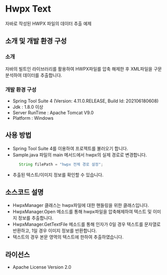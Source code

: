 # Hwpx Text
자바로 작성된 HWPX 파일의 데이터 추출 예제

## 소개 및 개발 환경 구성
### 소개
자바의 빌트인 라이브러리를 활용하여 HWPX파일를 압축 해제한 후 XML파일을 구문분석하여 데이터를 추출합니다.

### 개발 환경 구성
* Spring Tool Suite 4 (Version: 4.11.0.RELEASE, Build Id: 
202106180608)
* Jdk : 1.8.0 이상
* Server RunTime : Apache Tomcat V9.0
* Platform : Windows


## 사용 방법
- Spring Tool Suite 4를 이용하여 프로젝트를 불러오기 합니다. 
- Sample.java 파일의 main 메서드에서 hwpx의 실제 경로로 변경합니다. 
```java
      String filePath = "hwpx 전체 경로 설정";
```
- 추출된 텍스트/이미지 정보를 확인할 수 있습니다. 

## 소스코드 설명
- HwpxManager 클래스는 hwpx파일에 대한 핸들링을 위한 클래스입니다. 
- HwpxManager.Open 메소드를 통해 hwpx파일을 압축해제하여 텍스트 및 이미지 정보를 추출합니다. 
- HwpxManager.GetTextFile 메소드를 통해 인자가 0일 경우 텍스트를 문자열로 반환하고, 1일 경우 이미지 정보를 반환합니다.
- 텍스트의 경우 본문 영역의 텍스트에 한하여 추출하였습니다. 

## 라이선스
- Apache License Version 2.0



